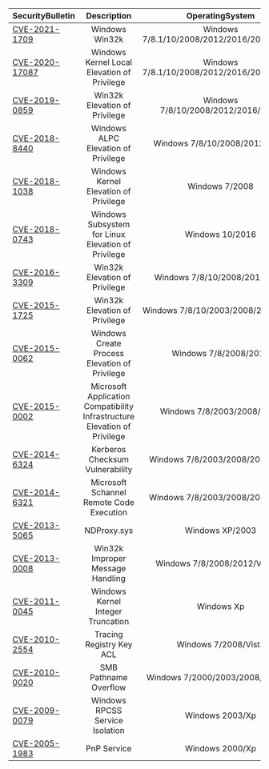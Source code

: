 | SecurityBulletin                               |                         Description                          |                   OperatingSystem                   |
| :--------------------------------------------- | :----------------------------------------------------------: | :-------------------------------------------------: |
| [CVE-2021-1709](http://kernelhub.ascotbe.com/Docs/#/EN/CVE-2021-1709)   |                        Windows Win32k                        |     Windows 7/8.1/10/2008/2012/2016/2019/Server     |
| [CVE-2020-17087](http://kernelhub.ascotbe.com/Docs/#/EN/CVE-2020-17087) |         Windows Kernel Local Elevation of Privilege          |     Windows 7/8.1/10/2008/2012/2016/2019/Server     |
| [CVE-2019-0859](http://kernelhub.ascotbe.com/Docs/#/EN/CVE-2019-0859)                |                Win32k Elevation of Privilege                 |         Windows 7/8/10/2008/2012/2016/2019          |
| [CVE-2018-8440](http://kernelhub.ascotbe.com/Docs/#/EN/CVE-2018-8440)   |             Windows ALPC Elevation of Privilege              |            Windows 7/8/10/2008/2012/2016            |
| [CVE-2018-1038](http://kernelhub.ascotbe.com/Docs/#/EN/CVE-2018-1038)   |            Windows Kernel Elevation of Privilege             |                   Windows 7/2008                    |
| [CVE-2018-0743](http://kernelhub.ascotbe.com/Docs/#/EN/CVE-2018-0743)   |      Windows Subsystem for Linux Elevation of Privilege      |                   Windows 10/2016                   |
| [CVE-2016-3309](http://kernelhub.ascotbe.com/Docs/#/EN/CVE-2016-3309)   |                Win32k Elevation of Privilege                 |           Windows 7/8/10/2008/2012/Vista            |
| [CVE-2015-1725](http://kernelhub.ascotbe.com/Docs/#/EN/CVE-2015-1725)   |                Win32k Elevation of Privilege                 |         Windows 7/8/10/2003/2008/2012/Vista         |
| [CVE-2015-0062](http://kernelhub.ascotbe.com/Docs/#/EN/CVE-2015-0062)   |        Windows Create Process Elevation of Privilege         |                Windows 7/8/2008/2012                |
| [CVE-2015-0002](http://kernelhub.ascotbe.com/Docs/#/EN/CVE-2015-0002)   | Microsoft Application Compatibility Infrastructure Elevation of Privilege |             Windows 7/8/2003/2008/2012              |
| [CVE-2014-6324](http://kernelhub.ascotbe.com/Docs/#/EN/CVE-2014-6324)   |               Kerberos Checksum Vulnerability                |          Windows 7/8/2003/2008/2012/Vista           |
| [CVE-2014-6321](http://kernelhub.ascotbe.com/Docs/#/EN/CVE-2014-6321)   |           Microsoft Schannel Remote Code Execution           |          Windows 7/8/2003/2008/2012/Vista           |
| [CVE-2013-5065](http://kernelhub.ascotbe.com/Docs/#/EN/CVE-2013-5065)   |                         NDProxy.sys                          |                   Windows XP/2003                   |
| [CVE-2013-0008](http://kernelhub.ascotbe.com/Docs/#/EN/CVE-2013-0008)   |               Win32k Improper Message Handling               |           Windows 7/8/2008/2012/Vista/Rt            |
| [CVE-2011-0045](http://kernelhub.ascotbe.com/Docs/#/EN/CVE-2011-0045)   |              Windows Kernel Integer Truncation               |                     Windows Xp                      |
| [CVE-2010-2554](http://kernelhub.ascotbe.com/Docs/#/EN/CVE-2010-2554)   |                   Tracing Registry Key ACL                   |                Windows 7/2008/Vista                 |
| [CVE-2010-0020](http://kernelhub.ascotbe.com/Docs/#/EN/CVE-2010-0020)   |                    SMB Pathname Overflow                     |          Windows 7/2000/2003/2008/Vista/Xp          |
| [CVE-2009-0079](http://kernelhub.ascotbe.com/Docs/#/EN/CVE-2009-0079)   |               Windows RPCSS Service Isolation                |                   Windows 2003/Xp                   |
| [CVE-2005-1983](http://kernelhub.ascotbe.com/Docs/#/EN/CVE-2005-1983)   |                         PnP Service                          |                   Windows 2000/Xp                   |
